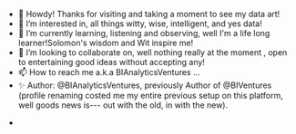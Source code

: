 - 👋 Howdy! Thanks for visiting and taking a moment to see my data art!
- 👀 I’m interested in, all things witty, wise, intelligent, and yes data!
- 🌱 I’m currently learning, listening and observing, well I'm a life long learner!Solomon's wisdom and Wit inspire me!
- 💞️ I’m looking to collaborate on,  well nothing really at the moment , open to entertaining good ideas without accepting any!
- 📫 How to reach me a.k.a BIAnalyticsVentures ...
- ✨ Author: @BIAnalyticsVentures, previously Author of @BIVentures (profile renaming costed me my entire previous setup on this platform, well goods news is--- out with the old, in with the new).
<!---
BIAnalyticsVentures/BIAnalyticsVentures is a ✨ special ✨ repository because its `README.md` (this file) appears on your GitHub profile.
You can click the Preview link to take a look at your changes.
--->
- 

